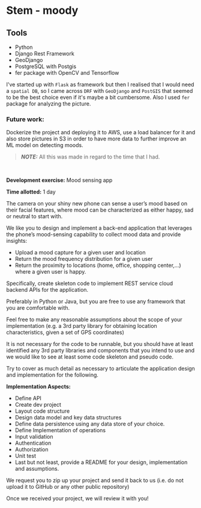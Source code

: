 # Stem - moody

## Tools
- Python
- Django Rest Framework
- GeoDjango
- PostgreSQL with Postgis
- fer package with OpenCV and Tensorflow

I've started up with `Flask` as framework but then I realised that I would need a 
`spatial DB`, so I came across `DRF` with `GeoDjango` and `PostGIS` 
that seemed to be the best choice even if it's maybe a bit cumbersome.
Also I used `fer` package for analyzing the picture.

### Future work:
Dockerize the project and deploying it to AWS, use a load balancer for it and 
also store pictures in S3 in order to have more data to further improve an ML model on detecting moods.

> **_NOTE:_**   All this was made in regard to the time that I had.

</br>

**Development exercise:** Mood sensing app </br>

**Time allotted:** 1 day </br>

The camera on your shiny new phone can sense a user’s mood based on their facial features, where
mood can be characterized as either happy, sad or neutral to start with. 

We like you to design and implement a back-end application that leverages the phone’s mood-sensing
capability to collect mood data and provide insights:

- Upload a mood capture for a given user and location 
- Return the mood frequency distribution for a given user
- Return the proximity to locations (home, office, shopping center,…) where a given user is
happy.
  

Specifically, create skeleton code to implement REST service cloud backend APIs for the application.

Preferably in Python or Java, but you are free to use any framework that you are comfortable with.

Feel free to make any reasonable assumptions about the scope of your implementation (e.g. a 3rd
party library for obtaining location characteristics, given a set of GPS coordinates)

It is not necessary for the code to be runnable, but you should have at least identified any 3rd party
libraries and components that you intend to use and we would like to see at least some code skeleton
and pseudo code.

Try to cover as much detail as necessary to articulate the application design and implementation for
the following.

**Implementation Aspects:**
- Define API
- Create dev project
- Layout code structure
- Design data model and key data structures
- Define data persistence using any data store of your choice.
- Define Implementation of operations
- Input validation
- Authentication
- Authorization
- Unit test
- Last but not least, provide a README for your design, implementation and assumptions.


We request you to zip up your project and send it back to us (i.e. do not upload it to GitHub or any
other public repository)

Once we received your project, we will review it with you!
